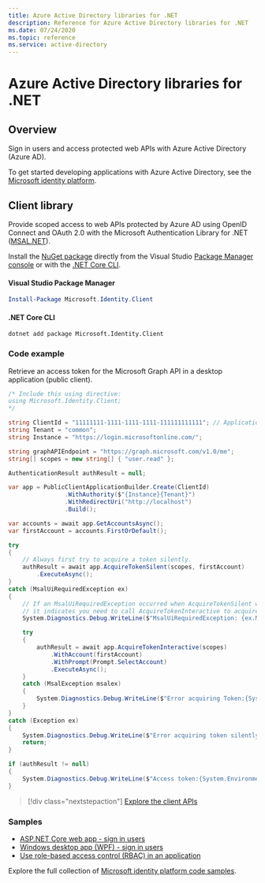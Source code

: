 ```yaml
---
title: Azure Active Directory libraries for .NET
description: Reference for Azure Active Directory libraries for .NET
ms.date: 07/24/2020
ms.topic: reference
ms.service: active-directory
---
```


# Azure Active Directory libraries for .NET

## Overview

Sign in users and access protected web APIs with Azure Active Directory (Azure AD).

To get started developing applications with Azure Active Directory, see the [Microsoft identity platform](/azure/active-directory/develop/v2-overview).

## Client library

Provide scoped access to web APIs protected by Azure AD using OpenID Connect and OAuth 2.0 with the Microsoft Authentication Library for .NET ([MSAL.NET](/azure/active-directory/develop/msal-net-initializing-client-applications)).

Install the [NuGet package](https://www.nuget.org/packages/Microsoft.Identity.Client) directly from the Visual Studio [Package Manager console][PackageManager] or with the [.NET Core CLI][DotNetCLI].

#### Visual Studio Package Manager

```powershell
Install-Package Microsoft.Identity.Client
```

#### .NET Core CLI

```dotnetcli
dotnet add package Microsoft.Identity.Client
```

### Code example

Retrieve an access token for the Microsoft Graph API in a desktop application (public client).

```csharp
/* Include this using directive:
using Microsoft.Identity.Client;
*/

string ClientId = "11111111-1111-1111-1111-111111111111"; // Application (client) ID
string Tenant = "common";
string Instance = "https://login.microsoftonline.com/";

string graphAPIEndpoint = "https://graph.microsoft.com/v1.0/me";
string[] scopes = new string[] { "user.read" };

AuthenticationResult authResult = null;

var app = PublicClientApplicationBuilder.Create(ClientId)
                .WithAuthority($"{Instance}{Tenant}")
                .WithRedirectUri("http://localhost")
                .Build();

var accounts = await app.GetAccountsAsync();
var firstAccount = accounts.FirstOrDefault();

try
{
    // Always first try to acquire a token silently.
    authResult = await app.AcquireTokenSilent(scopes, firstAccount)
        .ExecuteAsync();
}
catch (MsalUiRequiredException ex)
{
    // If an MsalUiRequiredException occurred when AcquireTokenSilent was called,
    // it indicates you need to call AcquireTokenInteractive to acquire a token.
    System.Diagnostics.Debug.WriteLine($"MsalUiRequiredException: {ex.Message}");

    try
    {
        authResult = await app.AcquireTokenInteractive(scopes)
            .WithAccount(firstAccount)
            .WithPrompt(Prompt.SelectAccount)
            .ExecuteAsync();
    }
    catch (MsalException msalex)
    {
        System.Diagnostics.Debug.WriteLine($"Error acquiring Token:{System.Environment.NewLine}{msalex}");
    }
}
catch (Exception ex)
{
    System.Diagnostics.Debug.WriteLine($"Error acquiring token silently:{System.Environment.NewLine}{ex}");
    return;
}

if (authResult != null)
{
    System.Diagnostics.Debug.WriteLine($"Access token:{System.Environment.NewLine}{authResult.AccessToken}");
}
```

> [!div class="nextstepaction"]
> [Explore the client APIs](/dotnet/api/overview/azure/activedirectory/client)

### Samples

* [ASP.NET Core web app - sign in users](https://aka.ms/aspnetcore-webapp-sign-in)
* [Windows desktop app (WPF) - sign in users](https://github.com/azure-samples/active-directory-dotnet-desktop-msgraph-v2)
* [Use role-based access control (RBAC) in an application](https://github.com/Azure-Samples/active-directory-aspnetcore-webapp-openidconnect-v2/tree/master/5-WebApp-AuthZ/5-1-Roles)

Explore the full collection of [Microsoft identity platform code samples](/azure/active-directory/develop/sample-v2-code).

[PackageManager]: https://docs.microsoft.com/nuget/tools/package-manager-console
[DotNetCLI]: https://docs.microsoft.com/dotnet/core/tools/dotnet-add-package
